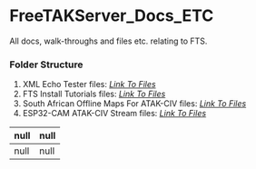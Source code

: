 # FreeTAKServer_Docs_ETC
All docs, walk-throughs and files etc. relating to FTS.

### Folder Structure

1. XML Echo Tester files: *[Link To Files](https://github.com/Cale-Torino/FreeTAKServer_Docs_ETC/tree/main/1.%20XML%20Echo%20Tester)*
2. FTS Install Tutorials files: *[Link To Files](https://github.com/Cale-Torino/FreeTAKServer_Docs_ETC/tree/main/2.%20FTS%20Install%20Tutorials)*
3. South African Offline Maps For ATAK-CIV files: *[Link To Files](https://github.com/Cale-Torino/FreeTAKServer_Docs_ETC/tree/main/3.%20South%20African%20Offline%20Maps%20For%20ATAK-CIV)*
4. ESP32-CAM ATAK-CIV Stream files: *[Link To Files](https://github.com/Cale-Torino/FreeTAKServer_Docs_ETC/tree/main/4.%20ESP32-CAM%20ATAK-CIV%20Stream)*

|null|null|
| :------------| :------------ |
|null|null|